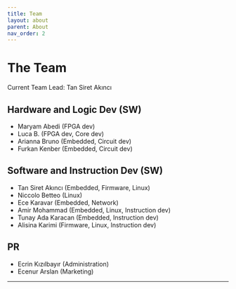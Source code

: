 ```yaml
---
title: Team
layout: about
parent: About
nav_order: 2
---
```

# The Team

Current Team Lead: Tan Siret Akıncı

## Hardware and Logic Dev (SW)
- Maryam Abedi (FPGA dev)
- Luca B. (FPGA dev, Core dev)
- Arianna Bruno (Embedded, Circuit dev)
- Furkan Kenber (Embedded, Circuit dev)

## Software and Instruction Dev (SW)
- Tan Siret Akıncı (Embedded, Firmware, Linux)
- Niccolo Betteo (Linux)
- Ece Karavar (Embedded, Network)
- Amir Mohammad (Embedded, Linux, Instruction dev)
- Tunay Ada Karacan (Embedded, Instruction dev)
- Alisina Karimi (Firmware, Linux, Instruction dev)

## PR
- Ecrin Kızılbayır (Administration)
- Ecenur Arslan (Marketing)

----

[^1]: [It can take up to 10 minutes for changes to your site to publish after you push the changes to GitHub](https://docs.github.com/en/pages/setting-up-a-github-pages-site-with-jekyll/creating-a-github-pages-site-with-jekyll#creating-your-site).

[Just the Docs]: https://just-the-docs.github.io/just-the-docs/
[GitHub Pages]: https://docs.github.com/en/pages
[README]: https://github.com/just-the-docs/just-the-docs-template/blob/main/README.md
[Jekyll]: https://jekyllrb.com
[GitHub Pages / Actions workflow]: https://github.blog/changelog/2022-07-27-github-pages-custom-github-actions-workflows-beta/
[use this template]: https://github.com/just-the-docs/just-the-docs-template/generate

